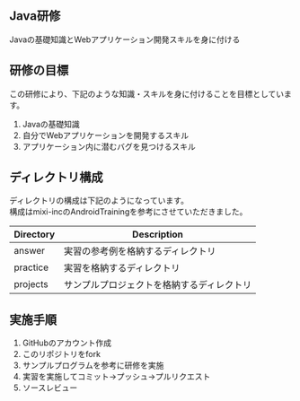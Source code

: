 ## Java研修
Javaの基礎知識とWebアプリケーション開発スキルを身に付ける

## 研修の目標
この研修により、下記のような知識・スキルを身に付けることを目標としています。

1. Javaの基礎知識
2. 自分でWebアプリケーションを開発するスキル
3. アプリケーション内に潜むバグを見つけるスキル

## ディレクトリ構成
ディレクトリの構成は下記のようになっています。  
構成はmixi-incのAndroidTrainingを参考にさせていただきました。

| Directory | Description |
|-----------|-------------|
|answer| 実習の参考例を格納するディレクトリ|
|practice| 実習を格納するディレクトリ|
|projects| サンプルプロジェクトを格納するディレクトリ|


## 実施手順
1. GitHubのアカウント作成
2. このリポジトリをfork
3. サンプルプログラムを参考に研修を実施
4. 実習を実施してコミット→プッシュ→プルリクエスト
5. ソースレビュー

